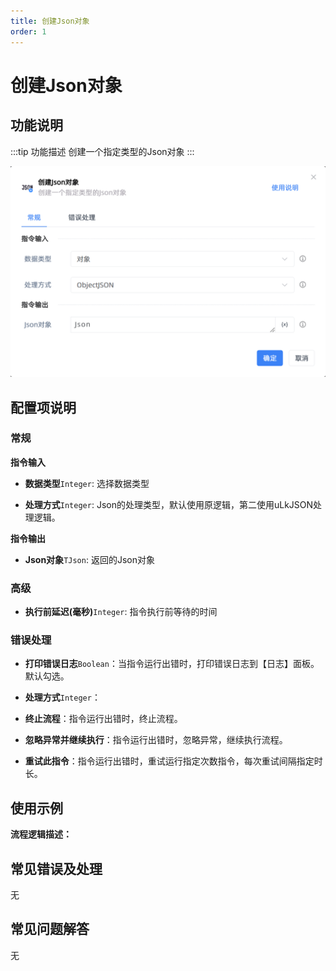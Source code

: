 ```yaml
---
title: 创建Json对象
order: 1
---
```


# 创建Json对象

## 功能说明

:::tip 功能描述
创建一个指定类型的Json对象
:::

![创建Json对象](../../../assets/创建Json对象_command.png)

## 配置项说明

### 常规

**指令输入**

- **数据类型**`Integer`: 选择数据类型

- **处理方式**`Integer`: Json的处理类型，默认使用原逻辑，第二使用uLkJSON处理逻辑。


**指令输出**

- **Json对象**`TJson`: 返回的Json对象

### 高级

- **执行前延迟(毫秒)**`Integer`: 指令执行前等待的时间

### 错误处理

- **打印错误日志**`Boolean`：当指令运行出错时，打印错误日志到【日志】面板。默认勾选。

- **处理方式**`Integer`：

 - **终止流程**：指令运行出错时，终止流程。

 - **忽略异常并继续执行**：指令运行出错时，忽略异常，继续执行流程。

 - **重试此指令**：指令运行出错时，重试运行指定次数指令，每次重试间隔指定时长。

## 使用示例

**流程逻辑描述：** 

## 常见错误及处理

无

## 常见问题解答

无


